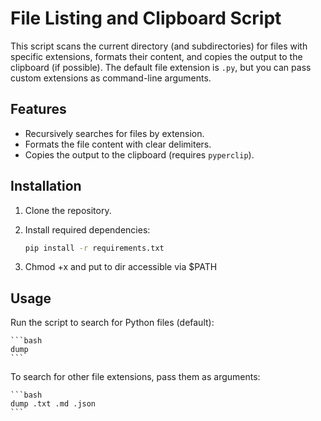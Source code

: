 # File Listing and Clipboard Script

This script scans the current directory (and subdirectories) for files with specific extensions, formats their content, and copies the output to the clipboard (if possible). The default file extension is `.py`, but you can pass custom extensions as command\-line arguments.

## Features

- Recursively searches for files by extension.  
- Formats the file content with clear delimiters.  
- Copies the output to the clipboard (requires `pyperclip`).

## Installation

1. Clone the repository.  
2. Install required dependencies:

    ```bash
    pip install -r requirements.txt
    ```
3. Chmod +x and put to dir accessible via $PATH

## Usage

Run the script to search for Python files (default):

    ```bash
    dump
    ```

To search for other file extensions, pass them as arguments:

    ```bash
    dump .txt .md .json
    ```
